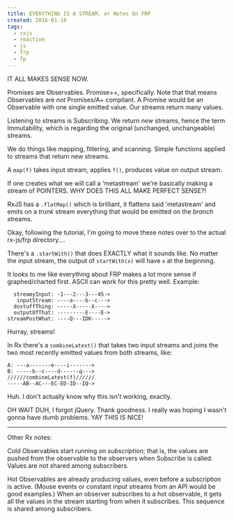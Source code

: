 ```yaml
---
title: EVERYTHING IS A STREAM, or Notes On FRP
created: 2016-01-18
tags:
  - rxjs
  - reactive
  - js
  - frp
  - fp
---
```


IT ALL MAKES SENSE NOW.

Promises are Observables. Promise++, specifically. Note that that means
Observables are _not_ Promises/A+ compliant. A Promise would be an Observable
with one single emitted value. Our streams return many values.

Listening to streams is Subscribing. We return _new_ streams, hence the term
Immutability, which is regarding the original (unchanged, unchangeable)
streams.

We do things like mapping, filtering, and scanning. Simple functions applied
to streams that return new streams.

A `map(f)` takes input stream, applies `f()`, produces value on output stream.

If one creates what we will call a 'metastream' we're basically making a
stream of POINTERS. WHY DOES THIS ALL MAKE PERFECT SENSE?!

RxJS has a `.flatMap()` which is brilliant, it flattens said 'metastream' and
emits on a _trunk_ stream everything that would be emitted on the _branch_
streams.

Okay, following the tutorial, I'm going to move these notes over to the actual
rx-js/frp directory....

There's a `.startWith()` that does EXACTLY what it sounds like. No matter the
input stream, the output of `startWith(x)` will have `x` at the beginning.

It looks to me like everything about FRP makes a lot more sense if
graphed/charted first. ASCII can work for this pretty well. Example:

```
  streamyInput: -1---2---3---45->
   inputStream: ----a----b--c--->
  dostuffThing: -----X-----X---->
  outputOfThat: ---------E----E->
streamPostWhat: ----Q---IDK----->

```

Hurray, streams!

In Rx there's a `combineLatest()` that takes two input streams and joins the
two most recently emitted values from both streams, like:

```
A: ---a-------e----i------->
B: -----b--c----d------q--->
//////combineLatest(f)//////
-----AB--AC---EC-ED-ID--IQ->

```

Huh. I don't actually know why this isn't working, exactly.

OH WAIT DUH, I forgot jQuery. Thank goodness. I really was hoping I wasn't
gonna have dumb problems. YAY THIS IS NICE!

--------

Other Rx notes:

Cold Observables start running _on subscription_; that is, the values are
pushed from the observable to the observers when Subscribe is called. Values
are not shared among subscribers.

Hot Observables are already producing values, even before a subscription is
active. (Mouse events or constant input streams from an API would be good
examples.) When an observer subscribes to a hot observable, it gets all the
values in the stream starting from when it subscribes. This sequence is shared
among subscribers.
